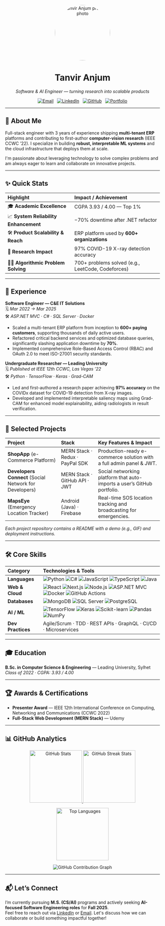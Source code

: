 <p align="center">
  <img src="assets/your-photo.jpg" width="180" height="180" style="border-radius:50%; object-fit:cover;" alt="Tanvir Anjum profile photo"/>
</p>

<h1 align="center">Tanvir Anjum</h1>

<p align="center">
  <em>Software & AI Engineer — turning research into scalable products</em>
</p>

<p align="center">
  <a href="mailto:anz.tanvir@gmail.com"><img src="https://img.shields.io/badge/-Email-D14836?style=for-the-badge&logo=gmail&logoColor=white" alt="Email"/></a>
  &nbsp;
  <a href="https://www.linkedin.com/in/tanvir-anjum111/"><img src="https://img.shields.io/badge/-LinkedIn-0A66C2?style=for-the-badge&logo=linkedin&logoColor=white" alt="LinkedIn"/></a>
  &nbsp;
  <a href="https://github.com/tanviranjum1"><img src="https://img.shields.io/badge/-GitHub-181717?style=for-the-badge&logo=github&logoColor=white" alt="GitHub"/></a>
  &nbsp;
  <a href="https://tanviranjum.dev"><img src="https://img.shields.io/badge/-Portfolio-007ACC?style=for-the-badge&logo=firefoxbrowser&logoColor=white" alt="Portfolio"/></a>
</p>

---

## 👤 About Me

Full-stack engineer with 3 years of experience shipping **multi-tenant ERP** platforms and contributing to first-author **computer-vision research** (IEEE CCWC ’22). I specialize in building **robust, interpretable ML systems** and the cloud infrastructure that deploys them at scale.

I'm passionate about leveraging technology to solve complex problems and am always eager to learn and collaborate on innovative projects.

---

## ✨ Quick Stats

| Highlight                                 | Impact / Achievement                        |
| :---------------------------------------- | :------------------------------------------ |
| 🎓 **Academic Excellence** | CGPA 3.93 / 4.00 — Top 1%                   |
| 📈 **System Reliability Enhancement** | −70% downtime after .NET refactor           |
| 🛠 **Product Scalability & Reach** | ERP platform used by **600+ organizations** |
| 🤖 **Research Impact** | 97% COVID-19 X-ray detection accuracy     |
| 👨‍💻 **Algorithmic Problem Solving** | 700+ problems solved (e.g., LeetCode, Codeforces) |

---

## 💼 Experience

**Software Engineer — C&E IT Solutions**
<br/>
🗓️ *Mar 2022 → Mar 2025*
<br/>
🛠️ *ASP.NET MVC · C# · SQL Server · Docker*

* Scaled a multi-tenant ERP platform from inception to **600+ paying customers**, supporting thousands of daily active users.
* Refactored critical backend services and optimized database queries, significantly slashing application downtime by **70%**.
* Implemented comprehensive Role-Based Access Control (RBAC) and OAuth 2.0 to meet ISO-27001 security standards.

**Undergraduate Researcher — Leading University**
<br/>
🗓️ *Published at IEEE 12th CCWC, Las Vegas ’22*
<br/>
🛠️ *Python · TensorFlow · Keras · Grad-CAM*

* Led and first-authored a research paper achieving **97% accuracy** on the COVIDx dataset for COVID-19 detection from X-ray images.
* Developed and implemented interpretable saliency maps using Grad-CAM for enhanced model explainability, aiding radiologists in result verification.

---

## 🚀 Selected Projects

| Project                                                     | Stack                                     | Key Features & Impact                                               |
| :---------------------------------------------------------- | :---------------------------------------- | :------------------------------------------------------------------ |
| **ShopApp** (e-Commerce Platform)                           | MERN Stack · Redux · PayPal SDK           | Production-ready e-commerce solution with a full admin panel & JWT. |
| **Developers Connect** (Social Network for Developers)    | MERN Stack · GitHub API · JWT             | Social networking platform that auto-imports a user’s GitHub portfolio. |
| **MapsEye** (Emergency Location Tracker)                  | Android (Java) · Firebase                 | Real-time SOS location tracking and broadcasting for emergencies.   |

*Each project repository contains a README with a demo (e.g., GIF) and deployment instructions.*

---

## 🛠️ Core Skills

| Category          | Technologies & Tools                                                                                                                                                                                                                                                                                                                           |
| :---------------- | :--------------------------------------------------------------------------------------------------------------------------------------------------------------------------------------------------------------------------------------------------------------------------------------------------------------------------------------------- |
| **Languages** | ![Python](https://img.shields.io/badge/Python-3776AB?style=for-the-badge&logo=python&logoColor=white) ![C#](https://img.shields.io/badge/C%23-239120?style=for-the-badge&logo=csharp&logoColor=white) ![JavaScript](https://img.shields.io/badge/JavaScript-F7DF1E?style=for-the-badge&logo=javascript&logoColor=black) ![TypeScript](https://img.shields.io/badge/TypeScript-007ACC?style=for-the-badge&logo=typescript&logoColor=white) ![Java](https://img.shields.io/badge/Java-ED8B00?style=for-the-badge&logo=oracle&logoColor=white) |
| **Web & Cloud** | ![React](https://img.shields.io/badge/React-61DAFB?style=for-the-badge&logo=react&logoColor=black) ![Next.js](https://img.shields.io/badge/Next.js-000000?style=for-the-badge&logo=nextdotjs&logoColor=white) ![Node.js](https://img.shields.io/badge/Node.js-339933?style=for-the-badge&logo=node.js&logoColor=white) ![ASP.NET MVC](https://img.shields.io/badge/ASP.NET-512BD4?style=for-the-badge&logo=.net&logoColor=white) ![Docker](https://img.shields.io/badge/Docker-2496ED?style=for-the-badge&logo=docker&logoColor=white) ![GitHub Actions](https://img.shields.io/badge/GitHub_Actions-2088FF?style=for-the-badge&logo=githubactions&logoColor=white) |
| **Databases** | ![MongoDB](https://img.shields.io/badge/MongoDB-4EA94B?style=for-the-badge&logo=mongodb&logoColor=white) ![SQL Server](https://img.shields.io/badge/SQL_Server-CC2927?style=for-the-badge&logo=microsoftsqlserver&logoColor=white) ![PostgreSQL](https://img.shields.io/badge/PostgreSQL-4169E1?style=for-the-badge&logo=postgresql&logoColor=white) |
| **AI / ML** | ![TensorFlow](https://img.shields.io/badge/TensorFlow-FF6F00?style=for-the-badge&logo=tensorflow&logoColor=white) ![Keras](https://img.shields.io/badge/Keras-D00000?style=for-the-badge&logo=keras&logoColor=white) ![Scikit-learn](https://img.shields.io/badge/Scikit–learn-F7931E?style=for-the-badge&logo=scikitlearn&logoColor=white) ![Pandas](https://img.shields.io/badge/Pandas-150458?style=for-the-badge&logo=pandas&logoColor=white) ![NumPy](https://img.shields.io/badge/NumPy-013243?style=for-the-badge&logo=numpy&logoColor=white) |
| **Dev Practices** | Agile/Scrum · TDD · REST APIs · GraphQL · CI/CD · Microservices |

---

## 🎓 Education

**B.Sc. in Computer Science & Engineering** — Leading University, Sylhet
<br/>
*Class of 2022 · CGPA: 3.93 / 4.00*

---

## 🏆 Awards & Certifications

* **Presenter Award** — IEEE 12th International Conference on Computing, Networking and Communications (CCWC 2022)
* **Full-Stack Web Development (MERN Stack)** — Udemy

---

## 📊 GitHub Analytics

<p align="center">
  <a href="https://github.com/tanviranjum1">
    <img src="https://github-readme-stats.vercel.app/api?username=tanviranjum1&show_icons=true&hide_title=false&theme=radical&border_color=7F3FBF&bg_color=0D1117&title_color=F85D7F&icon_color=F8D866" height="170" alt="GitHub Stats"/>
    <img src="https://github-readme-streak-stats.herokuapp.com/?user=tanviranjum1&theme=radical&border=7F3FBF&background=0D1117&date_format=M%20j%5B%2C%20Y%5D" height="170" alt="GitHub Streak Stats"/>
  </a>
</p>
<p align="center">
  <a href="https://github.com/tanviranjum1">
    <img src="https://github-readme-stats.vercel.app/api/top-langs/?username=tanviranjum1&layout=compact&theme=radical&langs_count=8&border_color=7F3FBF&bg_color=0D1117&title_color=F85D7F&icon_color=F8D866" height="170" alt="Top Languages"/>
  </a>
</p>
<p align="center">
  <img src="https://github-readme-activity-graph.vercel.app/graph?username=tanviranjum1&bg_color=0D1117&color=7F3FBF&line=7F3FBF&point=7F3FBF&area=true&hide_border=true&custom_title=GitHub%20Contribution%20Graph" alt="GitHub Contribution Graph"/>
</p>

---

## 📬 Let’s Connect

I’m currently pursuing **M.S. (CS/AI)** programs and actively seeking **AI-focused Software Engineering roles** for **Fall 2025**.
<br/>
Feel free to reach out via [LinkedIn](https://www.linkedin.com/in/tanvir-anjum111/) or [Email](mailto:anz.tanvir@gmail.com). Let's discuss how we can collaborate or build something impactful together!
